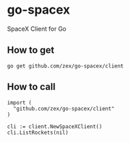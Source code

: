 # go-spacex
SpaceX Client for Go

## How to get
```
go get github.com/zex/go-spacex/client
```

## How to call
```
import (
  "github.com/zex/go-spacex/client"
)

cli := client.NewSpaceXClient()
cli.ListRockets(nil)
```

